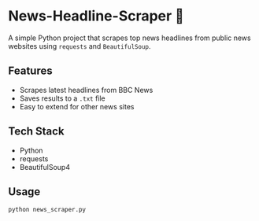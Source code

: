 # News-Headline-Scraper 📰

A simple Python project that scrapes top news headlines from public news websites using `requests` and `BeautifulSoup`.

## Features
- Scrapes latest headlines from BBC News
- Saves results to a `.txt` file
- Easy to extend for other news sites

## Tech Stack
- Python
- requests
- BeautifulSoup4

## Usage
```bash
python news_scraper.py
